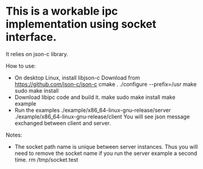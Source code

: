 # This is a workable ipc implementation using socket interface.
It relies on json-c library.

How to use:
* On desktop Linux, install libjson-c
  Download from https://github.com/json-c/json-c
  cmake .
  ./configure --prefix=/usr
  make
  sudo make install
* Download libipc code and build it.
  make
  sudo make install
  make example
* Run the examples
  ./example/x86_64-linux-gnu-release/server
  ./example/x86_64-linux-gnu-release/client
  You will see json message exchanged between client and server.

Notes:
* The socket path name is unique between server instances.
  Thus you will need to remove the socket name if you run the
  server example a second time.
  rm /tmp/socket.test

